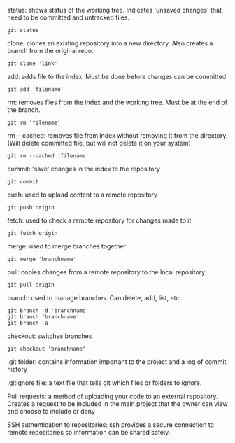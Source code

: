 status:  shows status of the working tree. Indicates 'unsaved changes' that need to be committed and untracked files.

	git status

clone:  clones an existing repository into a new directory. Also creates a branch from the original repo.

	git clone 'link'

add:  adds file to the index. Must be done before changes can be committed  

	git add 'filename' 

rm:  removes files from the index and the working tree. Must be at the end of the branch.

	git rm 'filename'

rm --cached: removes file from index without removing it from the directory. (Will delete committed file, but will not delete it on your system)

	git rm --cached 'filename'


commit:  'save' changes in the index to the repository

	git commit

push:  used to upload content to a remote repository

	git push origin

fetch:  used to check a remote repository for changes made to it.

	git fetch origin

merge:  used to merge branches together
	
	git merge 'branchname'

pull:  copies changes from a remote repository to the local repository

	git pull origin	

branch:  used to manage branches. Can delete, add, list, etc.

	git branch -d 'branchname'
	git branch 'branchname'
	git branch -a 

checkout:  switches branches 
	
	git checkout 'branchname'

.git folder:  contains information important to the project and a log of commit history

.gitignore file:  a text file that tells git which files or folders to ignore.

Pull requests:  a method of uploading your code to an external repository. Creates a request to be included in the main project that the owner can view and choose to include or deny

SSH authentication to repositories:  ssh provides a secure connection to remote repositories so information can be shared safely.


